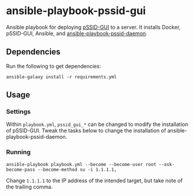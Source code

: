 # ansible-playbook-pssid-gui

Ansible playbook for deploying [pSSID-GUI](https://github.com/UMNET-perfSONAR/pSSID-GUI) to a server. It installs Docker, pSSID-GUI, Ansible, and [ansible-playbook-pssid-daemon](https://github.com/UMNET-perfSONAR/ansible-playbook-pssid-daemon).

## Dependencies

Run the following to get dependencies:

```
ansible-galaxy install -r requirements.yml
```

## Usage

### Settings

Within `playbook.yml`, `pssid_gui_*` can be changed to modify the installation of pSSID-GUI. Tweak the tasks below to change the installation of ansible-playbook-pssid-daemon.

### Running

```
ansible-playbook playbook.yml --become --become-user root --ask-become-pass --become-method su -i 1.1.1.1,
```

Change `1.1.1.1` to the IP address of the intended target, but take note of the trailing comma.
